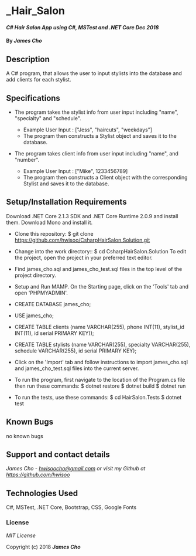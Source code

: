 # _Hair_Salon

#### _C# Hair Salon App using C#, MSTest and .NET Core Dec 2018_

#### By _**James Cho**_

## Description

A C# program, that allows the user to input stylists into the database and add clients for each stylist.

## Specifications
  * The program takes the stylist info from user input including "name", "specialty" and "schedule".
    - Example User Input : ["Jess", "haircuts", "weekdays"]
    - The program then constructs a Stylist object and saves it to the database.
   
  * The program takes client info from user input including "name", and "number".
    - Example User Input : ["Mike", 1233456789]
    - The program then constructs a Client object with the corresponding Stylist and saves it to the database.


## Setup/Installation Requirements

Download .NET Core 2.1.3 SDK and .NET Core Runtime 2.0.9 and install them. Download Mono and install it.

* Clone this repository: $ git clone https://github.com/hwisoo/CsharpHairSalon.Solution.git
* Change into the work directory:: $ cd CsharpHairSalon.Solution
To edit the project, open the project in your preferred text editor.
* Find james_cho.sql and james_cho_test.sql files in the top level of the project directory.
* Setup and Run MAMP. On the Starting page, click on the 'Tools' tab and open 'PHPMYADMIN'.
* CREATE DATABASE james_cho;
* USE james_cho;
* CREATE TABLE clients (name VARCHAR(255), phone INT(11), stylist_id INT(11), id serial PRIMARY KEY));
* CREATE TABLE stylists (name VARCHAR(255), specialty VARCHAR(255), schedule VARCHAR(255), id serial PRIMARY KEY);

* Click on the 'Import' tab and follow instructions to import james_cho.sql and james_cho_test.sql files into the current server.

* To run the program, first navigate to the location of the Program.cs file then run these commands: $ dotnet restore $ dotnet build $ dotnet run

* To run the tests, use these commands: $ cd HairSalon.Tests $ dotnet test




## Known Bugs

no known bugs

## Support and contact details

_James Cho - hwisoocho@gmail.com or visit my Github at https://github.com/hwisoo_

## Technologies Used

C#, MSTest, .NET Core, Bootstrap, CSS, Google Fonts

### License

*MIT License*

Copyright (c) 2018 **_James Cho_**